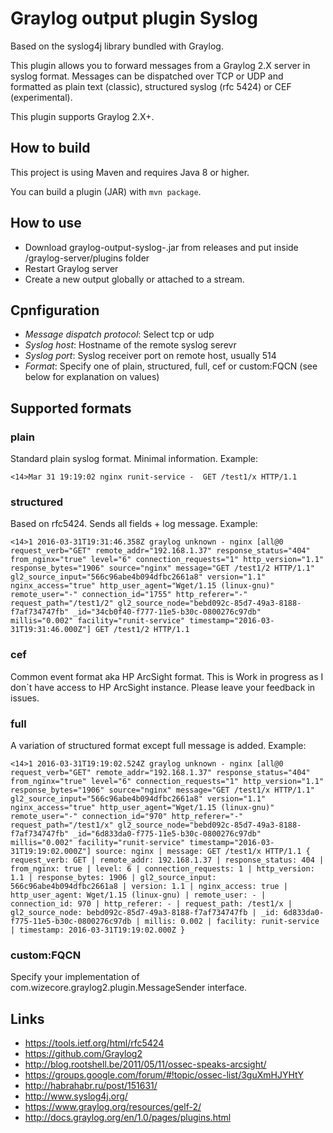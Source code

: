 Graylog output plugin Syslog
=============================

Based on the syslog4j library bundled with Graylog.

This plugin allows you to forward messages from a Graylog 2.X server in syslog format. Messages can be dispatched over TCP or UDP and formatted as plain text (classic), structured syslog (rfc 5424) or CEF (experimental).

This plugin supports Graylog 2.X+.

## How to build
This project is using Maven and requires Java 8 or higher.

You can build a plugin (JAR) with `mvn package`.


## How to use

  * Download graylog-output-syslog-<VVERSION>.jar from releases and put inside /graylog-server/plugins folder
  * Restart Graylog server
  * Create a new output globally or attached to a stream.

## Cpnfiguration

  * *Message dispatch protocol*: Select tcp or udp
  * *Syslog host*: Hostname of the remote syslog serevr
  * *Syslog port*: Syslog receiver port on remote host, usually 514
  * *Format*: Specify one of plain, structured, full, cef or custom:FQCN (see below for explanation on values)

## Supported formats

### plain

Standard plain syslog format. Minimal information.
Example:
````
<14>Mar 31 19:19:02 nginx runit-service -  GET /test1/x HTTP/1.1
````

### structured

Based on rfc5424. Sends all fields + log message.
Example:
````
<14>1 2016-03-31T19:31:46.358Z graylog unknown - nginx [all@0 request_verb="GET" remote_addr="192.168.1.37" response_status="404" from_nginx="true" level="6" connection_requests="1" http_version="1.1" response_bytes="1906" source="nginx" message="GET /test1/2 HTTP/1.1" gl2_source_input="566c96abe4b094dfbc2661a8" version="1.1" nginx_access="true" http_user_agent="Wget/1.15 (linux-gnu)" remote_user="-" connection_id="1755" http_referer="-" request_path="/test1/2" gl2_source_node="bebd092c-85d7-49a3-8188-f7af734747fb" _id="34cb0f40-f777-11e5-b30c-0800276c97db" millis="0.002" facility="runit-service" timestamp="2016-03-31T19:31:46.000Z"] GET /test1/2 HTTP/1.1
````

### cef

Common event format aka HP ArcSight format. This is Work in progress as I don`t have access to HP ArcSight instance. Please leave your feedback in issues.

### full

A variation of structured format except full message is added.
Example:
````
<14>1 2016-03-31T19:19:02.524Z graylog unknown - nginx [all@0 request_verb="GET" remote_addr="192.168.1.37" response_status="404" from_nginx="true" level="6" connection_requests="1" http_version="1.1" response_bytes="1906" source="nginx" message="GET /test1/x HTTP/1.1" gl2_source_input="566c96abe4b094dfbc2661a8" version="1.1" nginx_access="true" http_user_agent="Wget/1.15 (linux-gnu)" remote_user="-" connection_id="970" http_referer="-" request_path="/test1/x" gl2_source_node="bebd092c-85d7-49a3-8188-f7af734747fb" _id="6d833da0-f775-11e5-b30c-0800276c97db" millis="0.002" facility="runit-service" timestamp="2016-03-31T19:19:02.000Z"] source: nginx | message: GET /test1/x HTTP/1.1 { request_verb: GET | remote_addr: 192.168.1.37 | response_status: 404 | from_nginx: true | level: 6 | connection_requests: 1 | http_version: 1.1 | response_bytes: 1906 | gl2_source_input: 566c96abe4b094dfbc2661a8 | version: 1.1 | nginx_access: true | http_user_agent: Wget/1.15 (linux-gnu) | remote_user: - | connection_id: 970 | http_referer: - | request_path: /test1/x | gl2_source_node: bebd092c-85d7-49a3-8188-f7af734747fb | _id: 6d833da0-f775-11e5-b30c-0800276c97db | millis: 0.002 | facility: runit-service | timestamp: 2016-03-31T19:19:02.000Z }
````

### custom:FQCN

Specify your implementation of com.wizecore.graylog2.plugin.MessageSender interface.

## Links

  * https://tools.ietf.org/html/rfc5424
  * https://github.com/Graylog2
  * http://blog.rootshell.be/2011/05/11/ossec-speaks-arcsight/
  * https://groups.google.com/forum/#!topic/ossec-list/3guXmHJYHtY
  * http://habrahabr.ru/post/151631/
  * http://www.syslog4j.org/
  * https://www.graylog.org/resources/gelf-2/
  * http://docs.graylog.org/en/1.0/pages/plugins.html
